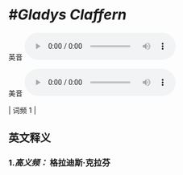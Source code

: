 # ***\#Gladys Claffern*** 
英音
<audio src="./media/Gladys Claffern-B.aac" controls="controls"></audio>

美音
<audio src="./media/Gladys Claffern.aac" controls="controls"></audio>



| 词频 1 |  

英文释义
---
### 1.*高义频：* **格拉迪斯·克拉芬**  


